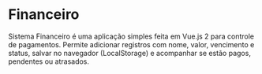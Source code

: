# Financeiro

Sistema Financeiro é uma aplicação simples feita em Vue.js 2 para controle de pagamentos.
Permite adicionar registros com nome, valor, vencimento e status, salvar no navegador (LocalStorage) e acompanhar se estão pagos, pendentes ou atrasados.
